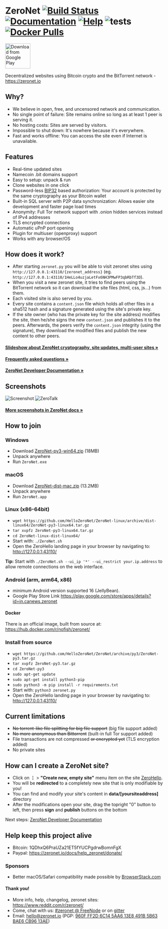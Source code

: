 # ZeroNet [![Build Status](https://travis-ci.org/HelloZeroNet/ZeroNet.svg?branch=py3)](https://travis-ci.org/HelloZeroNet/ZeroNet) [![Documentation](https://img.shields.io/badge/docs-faq-brightgreen.svg)](https://zeronet.io/docs/faq/) [![Help](https://img.shields.io/badge/keep_this_project_alive-donate-yellow.svg)](https://zeronet.io/docs/help_zeronet/donate/) ![tests](https://github.com/HelloZeroNet/ZeroNet/workflows/tests/badge.svg) [![Docker Pulls](https://img.shields.io/docker/pulls/nofish/zeronet)](https://hub.docker.com/r/nofish/zeronet)

[<img src="https://play.google.com/intl/en_us/badges/images/generic/en_badge_web_generic.png" 
      alt="Download from Google Play" 
      height="80">](https://play.google.com/store/apps/details?id=in.canews.zeronet)

Decentralized websites using Bitcoin crypto and the BitTorrent network - https://zeronet.io


## Why?

* We believe in open, free, and uncensored network and communication.
* No single point of failure: Site remains online so long as at least 1 peer is
  serving it.
* No hosting costs: Sites are served by visitors.
* Impossible to shut down: It's nowhere because it's everywhere.
* Fast and works offline: You can access the site even if Internet is
  unavailable.


## Features
 * Real-time updated sites
 * Namecoin .bit domains support
 * Easy to setup: unpack & run
 * Clone websites in one click
 * Password-less [BIP32](https://github.com/bitcoin/bips/blob/master/bip-0032.mediawiki)
   based authorization: Your account is protected by the same cryptography as your Bitcoin wallet
 * Built-in SQL server with P2P data synchronization: Allows easier site development and faster page load times
 * Anonymity: Full Tor network support with .onion hidden services instead of IPv4 addresses
 * TLS encrypted connections
 * Automatic uPnP port opening
 * Plugin for multiuser (openproxy) support
 * Works with any browser/OS


## How does it work?

* After starting `zeronet.py` you will be able to visit zeronet sites using
  `http://127.0.0.1:43110/{zeronet_address}` (eg.
  `http://127.0.0.1:43110/1HeLLo4uzjaLetFx6NH3PMwFP3qbRbTf3D`).
* When you visit a new zeronet site, it tries to find peers using the BitTorrent
  network so it can download the site files (html, css, js...) from them.
* Each visited site is also served by you.
* Every site contains a `content.json` file which holds all other files in a sha512 hash
  and a signature generated using the site's private key.
* If the site owner (who has the private key for the site address) modifies the
  site, then he/she signs the new `content.json` and publishes it to the peers.
  Afterwards, the peers verify the `content.json` integrity (using the
  signature), they download the modified files and publish the new content to
  other peers.

####  [Slideshow about ZeroNet cryptography, site updates, multi-user sites »](https://docs.google.com/presentation/d/1_2qK1IuOKJ51pgBvllZ9Yu7Au2l551t3XBgyTSvilew/pub?start=false&loop=false&delayms=3000)
####  [Frequently asked questions »](https://zeronet.io/docs/faq/)

####  [ZeroNet Developer Documentation »](https://zeronet.io/docs/site_development/getting_started/)


## Screenshots

![Screenshot](https://i.imgur.com/H60OAHY.png)
![ZeroTalk](https://zeronet.io/docs/img/zerotalk.png)

#### [More screenshots in ZeroNet docs »](https://zeronet.io/docs/using_zeronet/sample_sites/)


## How to join

### Windows

 - Download [ZeroNet-py3-win64.zip](https://github.com/HelloZeroNet/ZeroNet-win/archive/dist-win64/ZeroNet-py3-win64.zip) (18MB)
 - Unpack anywhere
 - Run `ZeroNet.exe`
 
### macOS

 - Download [ZeroNet-dist-mac.zip](https://github.com/HelloZeroNet/ZeroNet-dist/archive/mac/ZeroNet-dist-mac.zip) (13.2MB)
 - Unpack anywhere
 - Run `ZeroNet.app`
 
### Linux (x86-64bit)
 - `wget https://github.com/HelloZeroNet/ZeroNet-linux/archive/dist-linux64/ZeroNet-py3-linux64.tar.gz`
 - `tar xvpfz ZeroNet-py3-linux64.tar.gz`
 - `cd ZeroNet-linux-dist-linux64/`
 - Start with: `./ZeroNet.sh`
 - Open the ZeroHello landing page in your browser by navigating to: http://127.0.0.1:43110/
 
 __Tip:__ Start with `./ZeroNet.sh --ui_ip '*' --ui_restrict your.ip.address` to allow remote connections on the web interface.
 
 ### Android (arm, arm64, x86)
 - minimum Android version supported 16 (JellyBean).
 - Google Play Store Link https://play.google.com/store/apps/details?id=in.canews.zeronet

#### Docker
There is an official image, built from source at: https://hub.docker.com/r/nofish/zeronet/

### Install from source

 - `wget https://github.com/HelloZeroNet/ZeroNet/archive/py3/ZeroNet-py3.tar.gz`
 - `tar xvpfz ZeroNet-py3.tar.gz`
 - `cd ZeroNet-py3`
 - `sudo apt-get update`
 - `sudo apt-get install python3-pip`
 - `sudo python3 -m pip install -r requirements.txt`
 - Start with: `python3 zeronet.py`
 - Open the ZeroHello landing page in your browser by navigating to: http://127.0.0.1:43110/

## Current limitations

* ~~No torrent-like file splitting for big file support~~ (big file support added)
* ~~No more anonymous than Bittorrent~~ (built-in full Tor support added)
* File transactions are not compressed ~~or encrypted yet~~ (TLS encryption added)
* No private sites


## How can I create a ZeroNet site?

 * Click on **⋮** > **"Create new, empty site"** menu item on the site [ZeroHello](http://127.0.0.1:43110/1HeLLo4uzjaLetFx6NH3PMwFP3qbRbTf3D).
 * You will be **redirected** to a completely new site that is only modifiable by you!
 * You can find and modify your site's content in **data/[yoursiteaddress]** directory
 * After the modifications open your site, drag the topright "0" button to left, then press **sign** and **publish** buttons on the bottom

Next steps: [ZeroNet Developer Documentation](https://zeronet.io/docs/site_development/getting_started/)

## Help keep this project alive

- Bitcoin: 1QDhxQ6PraUZa21ET5fYUCPgdrwBomnFgX
- Paypal: https://zeronet.io/docs/help_zeronet/donate/

### Sponsors

* Better macOS/Safari compatibility made possible by [BrowserStack.com](https://www.browserstack.com)

#### Thank you!

* More info, help, changelog, zeronet sites: https://www.reddit.com/r/zeronet/
* Come, chat with us: [#zeronet @ FreeNode](https://kiwiirc.com/client/irc.freenode.net/zeronet) or on [gitter](https://gitter.im/HelloZeroNet/ZeroNet)
* Email: hello@zeronet.io (PGP: [960F FF2D 6C14 5AA6 13E8 491B 5B63 BAE6 CB96 13AE](https://zeronet.io/files/tamas@zeronet.io_pub.asc))
